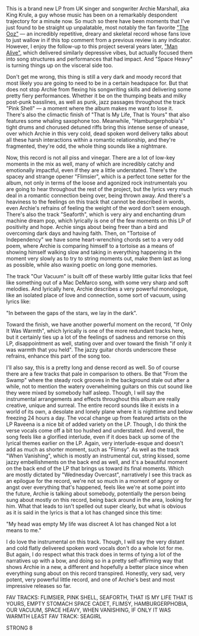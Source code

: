 This is a brand new LP from UK singer and songwriter Archie Marshall, aka King Krule, a guy whose music has been on a remarkably despondent trajectory for a minute now. So much so there have been moments that I've just found to be straight up unpalatable, most notably the fan favorite <a href="/videos/2412" target="_blank">"The Ooz"</a> — an incredibly repetitive, dreary and skeletal record whose fans love to just wallow in if this top comment from a previous review is any indicator. However, I enjoy the follow-up to this project several years later, <a href="/videos/3143" target="_blank">"Man Alive"</a>, which delivered similarly depressive vibes, but actually focused them into song structures and performances that had impact. And "Space Heavy" is turning things up on the visceral side too.

Don't get me wrong, this thing is still a very dark and moody record that most likely you are going to need to be in a certain headspace for. But that does not stop Archie from flexing his songwriting skills and delivering some pretty fiery performances. Whether it be on the thumping beats and milky post-punk basslines, as well as punk, jazz passages throughout the track "Pink Shell" — a moment where the album makes me want to lose it. There's also the climactic finish of "That Is My Life, That Is Yours" that also features some whaling saxophone too. Meanwhile, "Hamburgerphobia's" tight drums and chorused detuned riffs bring this intense sense of unease, over which Archie in this very cold, dead spoken word delivery talks about all these harsh interactions within a romantic relationship, and they're fragmented, they're odd, the whole thing sounds like a nightmare.

Now, this record is not all piss and vinegar. There are a lot of low-key moments in the mix as well, many of which are incredibly catchy and emotionally impactful, even if they are a little understated. There's the spacey and strange opener "Flimsier", which is a perfect tone setter for the album, not only in terms of the loose and agonized rock instrumentals you are going to hear throughout the rest of the project, but the lyrics very much deal in a romantic connection being over, being thrown away. And there's a heaviness to the feelings on this track that cannot be described in words, even Archie's refrains of feeling the weight of the word don't seem enough. There's also the track "Seaforth", which is very airy and enchanting drum machine dream pop, which lyrically is one of the few moments on this LP of positivity and hope. Archie sings about being freer than a bird and overcoming dark days and having faith. Then, on "Tortoise of Independency" we have some heart-wrenching chords set to a very odd poem, where Archie is comparing himself to a tortoise as a means of showing himself walking slow and taking in everything happening in the moment very slowly as to try to string moments out, make them last as long as possible, while also waxing poetic on long gone memories.

The track "Our Vacuum" is built off of these warbly little guitar licks that feel like something out of a Mac DeMarco song, with some very sharp and soft melodies. And lyrically here, Archie describes a very powerful monologue, like an isolated place of love and connection, some sort of vacuum, using lyrics like:

"In between the gaps of the stars, we lay in the dark".

Toward the finish, we have another powerful moment on the record, "If Only It Was Warmth", which lyrically is one of the more redundant tracks here, but it certainly ties up a lot of the feelings of sadness and remorse on this LP, disappointment as well, stating over and over toward the finish "if only it was warmth that you held". The jazzy guitar chords underscore these refrains, enhance this part of the song too.

I'll also say, this is a pretty long and dense record as well. So of course there are a few tracks that pale in comparison to others. Be that "From the Swamp" where the steady rock grooves in the background stale out after a while, not to mention the watery overwhelming guitars on this cut sound like they were mixed by somebody half asleep. Though, I will say the instrumental arrangements and effects throughout this album are really creative, unique and surreal. The entire record sounds like it exists in a world of its own, a desolate and lonely plane where it is nighttime and below freezing 24 hours a day. The vocal change up from featured artists on the LP Raveena is a nice bit of added variety on the LP. Though, I do think the verse vocals come off a bit too hushed and understated. And overall, the song feels like a glorified interlude, even if it does back up some of the lyrical themes earlier on the LP. Again, very interlude-esque and doesn't add as much as shorter moment, such as "Flimsy". As well as the track "When Vanishing", which is mostly an instrumental cut, string kissed, some jazzy embellishments on the back end as well, and it's a beautiful moment on the back end of the LP that brings us toward its final moments. Which are mostly dictated by "Wednesday Overcast", narratively I see this track as an epilogue for the record, we're not so much in a moment of agony or angst over everything that's happened, feels like we're at some point into the future, Archie is talking about somebody, potentially the person being sung about mostly on this record, being back around in the area, looking for him. What that leads to isn't spelled out super clearly, but what is obvious as it is said in the lyrics is that a lot has changed since this time:

"My head was empty
My life was discreet
A lot has changed
Not a lot means to me."

I do love the instrumental on this track. Though, I will say the very distant and cold flatly delivered spoken word vocals don't do a whole lot for me. But again, I do respect what this track does in terms of tying a lot of the narratives up with a bow, and doing so in a pretty self-affirming way that shows Archie in a new, a different and hopefully a better place since when everything sung about on this record transpired. Honestly, very sad, very potent, very powerful little record, and one of Archie's best and most impressive releases so far.

FAV TRACKS: FLIMSIER, PINK SHELL, SEAFORTH, THAT IS MY LIFE THAT IS YOURS, EMPTY STOMACH SPACE CADET, FLIMSY, HAMBURGERPHOBIA, OUR VACUUM, SPACE HEAVY, WHEN VANISHING, IF ONLY IT WAS WARMTH
LEAST FAV TRACK: SEAGIRL

STRONG 8
